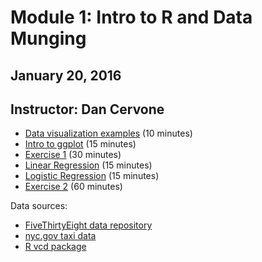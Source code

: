 # Module 1: Intro to R and Data Munging
## January 20, 2016
## Instructor: Dan Cervone

- [Data visualization examples](http://htmlpreview.github.io/?https://github.com/pablobarbera/data-science-workshop/blob/master/modeling-viz/01_intro.html) (10 minutes)
- [Intro to ggplot](http://htmlpreview.github.io/?https://github.com/pablobarbera/data-science-workshop/blob/master/modeling-viz/02_ggplot_graphics.html) (15 minutes)
- [Exercise 1](http://htmlpreview.github.io/?https://github.com/pablobarbera/data-science-workshop/blob/master/modeling-viz/03_challenge_1.html) (30 minutes)
- [Linear Regression](http://htmlpreview.github.io/?https://github.com/pablobarbera/data-science-workshop/blob/master/modeling-viz/04_linear_regression.html) (15 minutes)
- [Logistic Regression](http://htmlpreview.github.io/?https://github.com/pablobarbera/data-science-workshop/blob/master/modeling-viz/05_logistic_regression.html) (15 minutes)
- [Exercise 2](http://htmlpreview.github.io/?https://github.com/pablobarbera/data-science-workshop/blob/master/modeling-viz/06_challenge_2.html) (60 minutes)

Data sources:
- [FiveThirtyEight data repository](http://htmlpreview.github.io/?https://github.com/fivethirtyeight/data)
- [nyc.gov taxi data](http://htmlpreview.github.io/?http://www.nyc.gov/html/tlc/html/about/trip_record_data.shtml)
- [R vcd package](http://htmlpreview.github.io/?https://cran.r-project.org/package=vcd)




